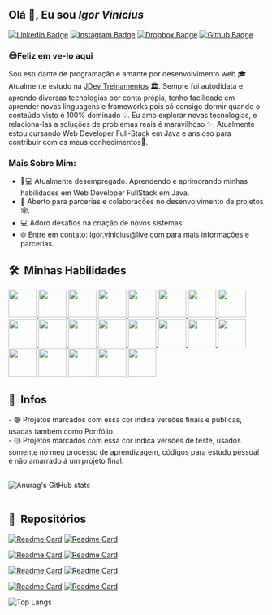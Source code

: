 ## Olá 👋, Eu sou <i>Igor Vinicius</i>


<a href="https://www.linkedin.com/in/igorvj/">![Linkedin Badge](https://img.shields.io/badge/LinkedIn-0077B5?style=for-the-badge&logo=linkedin&logoColor=white)</a>
<a href="https://www.instagram.com/igor.vj/">![Instagram Badge](https://img.shields.io/badge/Instagram-E4405F?style=for-the-badge&logo=instagram&logoColor=white)</a>
<a href="https://www.dropbox.com/sh/k6ecbl5w6xt48xd/AABBbYblvrbKJ2YajqBZDc_Ta?dl=0">![Dropbox Badge](https://img.shields.io/badge/Certificados-E8641B?style=for-the-badge)</a>
<a href="https://github.com/utrmliha">![Github Badge](https://img.shields.io/badge/GitHub-100000?style=for-the-badge&logo=github&logoColor=white)</a>

### 😅Feliz em ve-lo aqui

Sou estudante de programação e amante por desenvolvimento web 🎓. Atualmente estudo na <a href="https://www.jdevtreinamento.com.br">JDev Treinamentos</a> 🏛. Sempre fui autodidata e aprendo diversas tecnologias por conta própia, tenho facilidade em aprender novas linguagens e frameworks pois só consigo dormir quando o conteúdo visto é 100% dominado 💡. Eu amo explorar novas tecnologias, e relaciona-las a soluções de problemas reais é maravilhoso ✨. Atualmente estou cursando Web Developer Full-Stack em Java e ansioso para contribuir com os meus conhecimentos👀.

### Mais Sobre Mim:

- 👨💻 Atualmente desempregado. Aprendendo e aprimorando minhas habilidades em Web Developer FullStack em Java.
- 🤝 Aberto para parcerias e colaborações no desenvolvimento de projetos 🕸️.
- 💻 Adoro desafios na criação de novos sistemas.
- 🌐 Entre em contato: [igor.vinicius@live.com](https://igor.vinicius@live.com) para mais informações e parcerias.

<h2> 🛠 &nbsp;Minhas Habilidades</h2>

<a href="#">
    <img src="https://i.postimg.cc/14gpxDrF/java-ee.png" width="55" height="55"/>
</a>
<a href="#">
    <img src="https://i.postimg.cc/5NJQqdzJ/Sem-T-tulo-1.png" width="55" height="55"/>
</a>
<a href="#">
    <img src="https://i.postimg.cc/YCWcpVX4/JSP.png" width="55" height="55"/>
</a>
<a href="#">
    <img src="https://i.postimg.cc/Df4jtsm6/jquery.png" width="55" height="55"/>
</a>
<a href="#">
    <img src="https://i.postimg.cc/HWr4rggk/ajax.png" width="55" height="55"/>
</a>
<a href="#">
    <img src="https://i.postimg.cc/4KMrWz15/Json.png" width="55" height="55"/>
</a>
<a href="#">
    <img src="https://i.postimg.cc/V6fxC0x9/xml.png" width="55" height="55"/>
</a>
<a href="#">
<img src="https://neumanlab.com/wp-content/uploads/2020/07/Java-server-Faces.png" width="55" height="55"/>
</a>
<a href="#">
<img src="https://fernandofranzini.files.wordpress.com/2018/03/hibernate2.png?w=705" width="55" height="55"/>
</a>
<a href="#">
<img src="https://i.postimg.cc/KvRpJrCv/sping-data.png" width="55" height="55"/>
</a>
<a href="#">
    <img src="https://i.postimg.cc/zVtpwq7w/html5.png" width="55" height="55"/>
</a>
<a href="#">
    <img src="https://i.postimg.cc/jDDcZB3p/Java-Script.png" width="55" height="55"/>
</a>
<a href="#">
    <img src="https://i.postimg.cc/3dJnDkXJ/css3.png" width="55" height="55"/>
</a>
<a href="#">
    <img src="https://i.postimg.cc/CZd3Cvb5/bootstrap.png" width="55" height="55"/>
</a>
<a href="#">
    <img src="https://i.postimg.cc/gkkpVNgj/Postgresql.png" width="55" height="55"/>
</a>
<a href="#">
    <img src="https://i.postimg.cc/vHDj8jPr/tomcat.png" width="55" height="55"/>
</a>
<a href="#">
    <img src="https://i.postimg.cc/zfN0hPkP/subversion.png" width="55" height="55"/>
</a>
<a href="#">
    <img src="https://www.vectorlogo.zone/logos/git-scm/git-scm-icon.svg" width="55" height="55"/>
</a>
<a href="#">
    <img src="https://i.postimg.cc/MZnNqN3y/eclipse.png" width="55" height="55"/>
</a>
<a href="#">
    <img src="https://i.postimg.cc/0MtjrXGf/vegas.png" width="55" height="55"/>
</a>
<a href="#">
    <img src="https://i.postimg.cc/sQf1jCWx/photoshop.png" width="55" height="55"/>
</a>

<h2> 💠 &nbsp;Infos</h2>
- 🟢 Projetos marcados com essa cor indica versões finais e publicas, usadas também como Portfólio. <br />
- 🟡 Projetos marcados com essa cor indica versões de teste, usados somente no meu processo de aprendizagem, códigos para estudo pessoal e não amarrado á um projeto final.
<br /><br />

![Anurag's GitHub stats](https://lihautrm.vercel.app/api?username=utrmliha&theme=radical)
<br /><br />

<h2> 📜 &nbsp;Repositórios</h2>

[![Readme Card](https://lihautrm.vercel.app/api/pin/?username=utrmliha&repo=Spring-Data-JPA&theme=radical)](https://github.com/utrmliha/Spring-Data-JPA)
[![Readme Card](https://lihautrm.vercel.app/api/pin/?username=utrmliha&repo=PrimeFaces-JPA-Hibernate&theme=radical)](https://github.com/utrmliha/PrimeFaces-JPA-Hibernate)

[![Readme Card](https://lihautrm.vercel.app/api/pin/?username=utrmliha&repo=Hibernate-JSF&theme=radical)](https://github.com/utrmliha/Hibernate-JSF)
[![Readme Card](https://lihautrm.vercel.app/api/pin/?username=utrmliha&repo=Spring-Data-JPA&theme=radical)](https://github.com/utrmliha/Spring-Data-JPA)

[![Readme Card](https://lihautrm.vercel.app/api/pin/?username=utrmliha&repo=Hibernate&theme=radical)](https://github.com/utrmliha/Hibernate)
[![Readme Card](https://lihautrm.vercel.app/api/pin/?username=utrmliha&repo=JSP-Servlet-Avancado&theme=radical)](https://github.com/utrmliha/JSP-Servlet-Avancado)

[![Readme Card](https://lihautrm.vercel.app/api/pin/?username=utrmliha&repo=JSP-Servlet&theme=radical)](https://github.com/utrmliha/JSP-Servlet)
[![Readme Card](https://lihautrm.vercel.app/api/pin/?username=utrmliha&repo=JavaMail-API&theme=radical)](https://github.com/utrmliha/JavaMail-API)


![Top Langs](https://lihautrm.vercel.app/api/top-langs/?username=utrmliha&layout=compact&theme=radical)
